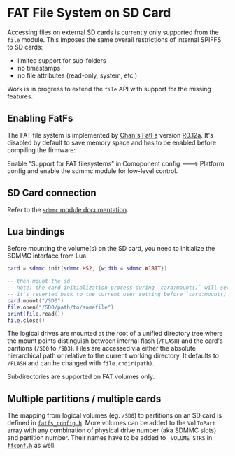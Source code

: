 # FAT File System on SD Card

Accessing files on external SD cards is currently only supported from the `file` module. This imposes the same overall restrictions of internal SPIFFS to SD cards:

- limited support for sub-folders
- no timestamps
- no file attributes (read-only, system, etc.)

Work is in progress to extend the `file` API with support for the missing features.

## Enabling FatFs

The FAT file system is implemented by [Chan's FatFs](http://elm-chan.org/fsw/ff/00index_e.html) version [R0.12a](http://elm-chan.org/fsw/ff/ff12a.zip). It's disabled by default to save memory space and has to be enabled before compiling the firmware:

Enable "Support for FAT filesystems" in Comoponent config ---> Platform config and enable the sdmmc module for low-level control.

## SD Card connection

Refer to the [`sdmmc` module documentation](modules/sdmmc.md).

## Lua bindings

Before mounting the volume(s) on the SD card, you need to initialize the SDMMC interface from Lua.

```lua
card = sdmmc.init(sdmmc.HS2, {width = sdmmc.W1BIT})

-- then mount the sd
-- note: the card initialization process during `card:mount()` will set spi divider temporarily to 200 (400 kHz)
-- it's reverted back to the current user setting before `card:mount()` finishes
card:mount("/SD0")
file.open("/SD0/path/to/somefile")
print(file.read())
file.close()
```

The logical drives are mounted at the root of a unified directory tree where the mount points distinguish between internal flash (`/FLASH`) and the card's paritions (`/SD0` to `/SD3`). Files are accessed via either the absolute hierarchical path or relative to the current working directory. It defaults to `/FLASH` and can be changed with `file.chdir(path)`.

Subdirectories are supported on FAT volumes only.

## Multiple partitions / multiple cards

The mapping from logical volumes (eg. `/SD0`) to partitions on an SD card is defined in [`fatfs_config.h`](../../components/fatfs/fatfs_config.h). More volumes can be added to the `VolToPart` array with any combination of physical drive number (aka SDMMC slots) and partition number. Their names have to be added to `_VOLUME_STRS` in [`ffconf.h`](../../components/fatfs/ffconf.h) as well.
